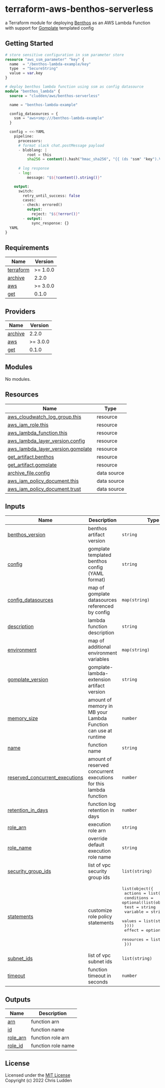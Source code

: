 # terraform-aws-benthos-serverless
a Terraform module for deploying [Benthos](https://www.benthos.dev/) as an AWS Lambda Function with support for [Gomplate](https://docs.gomplate.ca/) templated config

## Getting Started
```terraform
# store sensitive configuration in ssm parameter store
resource "aws_ssm_parameter" "key" {
  name  = "/benthos-lambda-example/key"
  type  = "SecureString"
  value = var.key
}

# deploy benthos lambda function using ssm as config datasource
module "benthos_lambda" {
  source = "cludden/aws/benthos-serverless"

  name = "benthos-lambda-example"

  config_datasources = {
    ssm = "aws+smp:///benthos-lambda-example"
  }

  config = <<-YAML
    pipeline:
      processors:
      # format slack chat.postMessage payload
      - bloblang: |
          root = this
          sha256 = content().hash("hmac_sha256", "{{ (ds "ssm" "key").Value }}").encode("hex")
      
      # log response
      - log:
          message: "$${!content().string()}"

    output:
      switch:
        retry_until_success: false
        cases:
        - check: errored()
          output:
            reject: "$${!error()}"
        - output:
            sync_response: {}
  YAML
}
```

<!-- BEGIN_TF_DOCS -->
## Requirements

| Name | Version |
|------|---------|
| <a name="requirement_terraform"></a> [terraform](#requirement\_terraform) | >= 1.0.0 |
| <a name="requirement_archive"></a> [archive](#requirement\_archive) | 2.2.0 |
| <a name="requirement_aws"></a> [aws](#requirement\_aws) | >= 3.0.0 |
| <a name="requirement_get"></a> [get](#requirement\_get) | 0.1.0 |

## Providers

| Name | Version |
|------|---------|
| <a name="provider_archive"></a> [archive](#provider\_archive) | 2.2.0 |
| <a name="provider_aws"></a> [aws](#provider\_aws) | >= 3.0.0 |
| <a name="provider_get"></a> [get](#provider\_get) | 0.1.0 |

## Modules

No modules.

## Resources

| Name | Type |
|------|------|
| [aws_cloudwatch_log_group.this](https://registry.terraform.io/providers/hashicorp/aws/latest/docs/resources/cloudwatch_log_group) | resource |
| [aws_iam_role.this](https://registry.terraform.io/providers/hashicorp/aws/latest/docs/resources/iam_role) | resource |
| [aws_lambda_function.this](https://registry.terraform.io/providers/hashicorp/aws/latest/docs/resources/lambda_function) | resource |
| [aws_lambda_layer_version.config](https://registry.terraform.io/providers/hashicorp/aws/latest/docs/resources/lambda_layer_version) | resource |
| [aws_lambda_layer_version.gomplate](https://registry.terraform.io/providers/hashicorp/aws/latest/docs/resources/lambda_layer_version) | resource |
| [get_artifact.benthos](https://registry.terraform.io/providers/cludden/get/0.1.0/docs/resources/artifact) | resource |
| [get_artifact.gomplate](https://registry.terraform.io/providers/cludden/get/0.1.0/docs/resources/artifact) | resource |
| [archive_file.config](https://registry.terraform.io/providers/hashicorp/archive/2.2.0/docs/data-sources/file) | data source |
| [aws_iam_policy_document.this](https://registry.terraform.io/providers/hashicorp/aws/latest/docs/data-sources/iam_policy_document) | data source |
| [aws_iam_policy_document.trust](https://registry.terraform.io/providers/hashicorp/aws/latest/docs/data-sources/iam_policy_document) | data source |

## Inputs

| Name | Description | Type | Default | Required |
|------|-------------|------|---------|:--------:|
| <a name="input_benthos_version"></a> [benthos\_version](#input\_benthos\_version) | benthos artifact version | `string` | `"3.62.0"` | no |
| <a name="input_config"></a> [config](#input\_config) | gomplate templated benthos config (YAML format) | `string` | n/a | yes |
| <a name="input_config_datasources"></a> [config\_datasources](#input\_config\_datasources) | map of gomplate datasources referenced by config | `map(string)` | `{}` | no |
| <a name="input_description"></a> [description](#input\_description) | lambda function description | `string` | `"benthos-lambda"` | no |
| <a name="input_environment"></a> [environment](#input\_environment) | map of additional environment variables | `map(string)` | `{}` | no |
| <a name="input_gomplate_version"></a> [gomplate\_version](#input\_gomplate\_version) | gomplate-lambda-extension artifact version | `string` | `"0.2.0"` | no |
| <a name="input_memory_size"></a> [memory\_size](#input\_memory\_size) | amount of memory in MB your Lambda Function can use at runtime | `number` | `128` | no |
| <a name="input_name"></a> [name](#input\_name) | function name | `string` | n/a | yes |
| <a name="input_reserved_concurrent_executions"></a> [reserved\_concurrent\_executions](#input\_reserved\_concurrent\_executions) | amount of reserved concurrent executions for this lambda function | `number` | `-1` | no |
| <a name="input_retention_in_days"></a> [retention\_in\_days](#input\_retention\_in\_days) | function log retention in days | `number` | `7` | no |
| <a name="input_role_arn"></a> [role\_arn](#input\_role\_arn) | execution role arn | `string` | `null` | no |
| <a name="input_role_name"></a> [role\_name](#input\_role\_name) | override default execution role name | `string` | `null` | no |
| <a name="input_security_group_ids"></a> [security\_group\_ids](#input\_security\_group\_ids) | list of vpc security group ids | `list(string)` | `[]` | no |
| <a name="input_statements"></a> [statements](#input\_statements) | customize role policy statements | <pre>list(object({<br>    actions = list(string)<br>    conditions = optional(list(object({<br>      test     = string<br>      variable = string<br>      values   = list(string)<br>    })))<br>    effect    = optional(string)<br>    resources = list(string)<br>  }))</pre> | `[]` | no |
| <a name="input_subnet_ids"></a> [subnet\_ids](#input\_subnet\_ids) | list of vpc subnet ids | `list(string)` | `[]` | no |
| <a name="input_timeout"></a> [timeout](#input\_timeout) | function timeout in seconds | `number` | `3` | no |

## Outputs

| Name | Description |
|------|-------------|
| <a name="output_arn"></a> [arn](#output\_arn) | function arn |
| <a name="output_id"></a> [id](#output\_id) | function name |
| <a name="output_role_arn"></a> [role\_arn](#output\_role\_arn) | function role arn |
| <a name="output_role_id"></a> [role\_id](#output\_role\_id) | function role name |
<!-- END_TF_DOCS -->

## License
Licensed under the [MIT License](LICENSE.md)  
Copyright (c) 2022 Chris Ludden